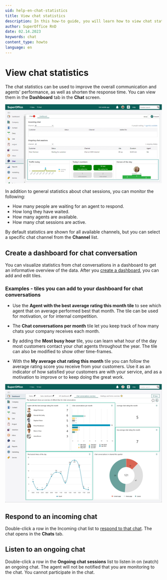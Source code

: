 ```yaml
---
uid: help-en-chat-statistics
title: View chat statistics
description: In this how-to guide, you will learn how to view chat statistics both in a dashboard and on the Chat screen.
author: SuperOffice RnD
date: 02.14.2023
keywords: chat
content_type: howto
language: en
---
```


# View chat statistics

The chat statistics can be used to improve the overall communication and agents' performance, as well as shorten the response time. You can view them in the **Dashboard** tab in the **Chat** screen.

![In the Chat Dashboard tab, you have a section showing the statistics of incoming chats -screenshot][img1]

In addition to general statistics about chat sessions, you can monitor the following:

* How many people are waiting for an agent to respond.
* How long they have waited.
* How many agents are available.
* How many chat sessions are active.

By default statistics are shown for all available channels, but you can select a specific chat channel from the **Channel** list.

## Create a dashboard for chat conversation

You can visualize statistics from chat conversations in a dashboard to get an informative overview of the data. After you [create a dashboard][2], you can add and edit tiles.

### Examples - tiles you can add to your dashboard for chat conversations

* Use the **Agent with the best average rating this month tile** to see which agent that on average performed best that month. The tile can be used for motivation, or for internal competition.

* The **Chat conversations per month** tile let you keep track of how many chats your company receives each month.

* By adding the **Most busy hour** tile, you can learn what hour of the day most customers contact your chat agents throughout the year. The tile can also be modified to show other time-frames.

* With the **My average chat rating this month** tile you can follow the average rating score you receive from your customers. Use it as an indicator of how satisfied your customers are with your service, and as a motivation to improve or to keep doing the great work.

![Example of different tiles for chat conversations -screenshot][img2]

## Respond to an incoming chat

Double-click a row in the Incoming chat list to [respond to that chat][1]. The chat opens in the **Chats** tab.

## Listen to an ongoing chat

Double-click a row in the **Ongoing chat sessions** list to listen in on (watch) an ongoing chat. The agent will not be notified that you are monitoring to the chat. You cannot participate in the chat.

<!-- Referenced links -->
[1]: respond.md
[2]: ../../dashboard/learn/create.md

<!-- Referenced images -->
[img1]: ../../../media/loc/en/chat/chat-dashboard-statistics.png
[img2]: ../../../media/loc/en/chat/chat-dashboard.png
